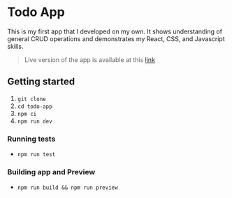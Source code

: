 # Todo App

This is my first app that I developed on my own. It shows understanding of general CRUD operations and demonstrates my React, CSS, and Javascript skills.

> Live version of the app is available at this [link](https://www.google.com)

## Getting started

1. `git clone`
2. `cd todo-app`
3. `npm ci`
4. `npm run dev`

### Running tests

- `npm run test`

### Building app and Preview

- `npm run build && npm run preview`
